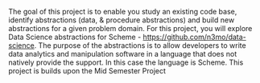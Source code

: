 The goal of this project is to enable you study an existing code base, identify abstractions (data, & procedure abstractions) and build new abstractions for a given problem domain.  For this project, you will explore Data Science abstractions for Scheme - https://github.com/n3mo/data-science. The purpose of the abstractions is to allow developers to write data analytics and manipulation software in a language that does not natively provide the support. In this case the language is Scheme.
This project is builds upon the Mid Semester Project

